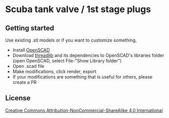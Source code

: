 Scuba tank valve / 1st stage plugs
==================================

Getting started
---------------

Use existing .stl models or if you want to customize something,

- Install [OpenSCAD](https://www.openscad.org/)
- Download [threadlib](https://github.com/adrianschlatter/threadlib) and its dependencies to OpenSCAD's libraries folder (open OpenSCAD, select File-"Show Library folder")
- Open .scad file
- Make modifications, click render, export
- If your modifications are something that is useful for others, please create a PR

License
-------

[Creative Commons Attribution-NonCommercial-ShareAlike 4.0 International](LICENSE.md)

